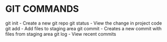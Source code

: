 # GIT COMMANDS

git init - Create a new git repo
git status - View the change in project code
git add - Add files to staging area
git commit - Creates a new commit with files from staging area
git log - View recent commits